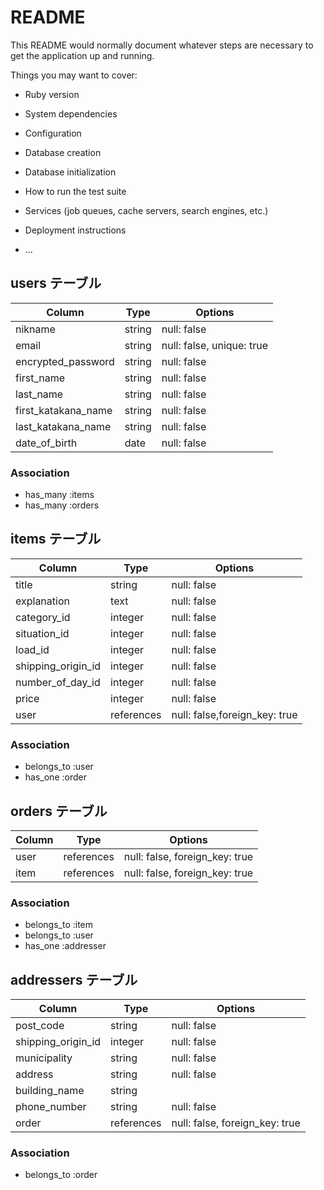 # README

This README would normally document whatever steps are necessary to get the
application up and running.

Things you may want to cover:

* Ruby version

* System dependencies

* Configuration

* Database creation

* Database initialization

* How to run the test suite

* Services (job queues, cache servers, search engines, etc.)

* Deployment instructions

* ...


## users テーブル

| Column              | Type   | Options                   |
| ------------------- | ------ | ------------------------- |
| nikname             | string | null: false               |
| email               | string | null: false, unique: true |
| encrypted_password  | string | null: false               | 
| first_name          | string | null: false               |
| last_name           | string | null: false               |
| first_katakana_name | string | null: false               |
| last_katakana_name  | string | null: false               |
| date_of_birth       | date   | null: false               |


### Association

- has_many :items
- has_many :orders

## items テーブル

| Column            | Type       | Options                         |
| ------------------ | ----------- | ----------------------------- |
| title              | string      | null: false                   |
| explanation        | text        | null: false                   |    
| category_id        | integer     | null: false                   |
| situation_id       | integer     | null: false                   |
| load_id            | integer     | null: false                   |
| shipping_origin_id | integer     | null: false                   |    
| number_of_day_id   | integer     | null: false                   |
| price              | integer     | null: false                   |
| user               | references  | null: false,foreign_key: true |

### Association

- belongs_to :user
- has_one    :order

## orders テーブル

| Column     | Type       | Options                        |
| ------     | ---------- | ------------------------------ |
| user       | references | null: false, foreign_key: true |
| item       | references | null: false, foreign_key: true |

### Association

- belongs_to :item
- belongs_to :user
- has_one    :addresser

## addressers テーブル

| Column             | Type       | Options                        |
| ------------------ | ---------- | ------------------------------ |
| post_code          | string     | null: false                    |
| shipping_origin_id | integer    | null: false                    |
| municipality       | string     | null: false                    |
| address            | string     | null: false                    |
| building_name      | string     |                                |
| phone_number       | string     | null: false                    |
| order　             | references | null: false, foreign_key: true |

### Association

- belongs_to :order
